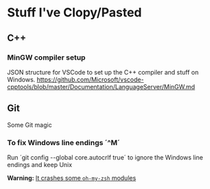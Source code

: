# Stuff I've Clopy/Pasted

## C++

### MinGW compiler setup

JSON structure for VSCode to set up the C++ compiler and stuff on Windows.
https://github.com/Microsoft/vscode-cpptools/blob/master/Documentation/LanguageServer/MinGW.md

## Git

Some Git magic

### To fix Windows line endings ´^M´

Run ´git config --global core.autocrlf true´ to ignore the Windows line endings and keep Unix

**Warning:** [It crashes some `oh-my-zsh` modules](https://github.com/robbyrussell/oh-my-zsh/issues/1363#issuecomment-11144048)